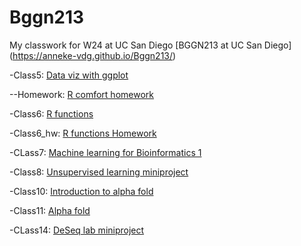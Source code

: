 # Bggn213
My classwork for W24 at UC San Diego [BGGN213 at UC San Diego] (https://anneke-vdg.github.io/Bggn213/)

-Class5: [Data viz with ggplot](https://github.com/Anneke-vdg/Bggn213/blob/main/Lab_5.md)

--Homework: [R comfort homework](https://github.com/Anneke-vdg/Bggn213/blob/main/Home_work_wk8.md)

-Class6: [R functions](https://github.com/Anneke-vdg/Bggn213/blob/main/Lab6_hw.qmd)

-Class6_hw: [R functions Homework](https://github.com/Anneke-vdg/Bggn213/blob/main/Lab6_hw.md)

 -CLass7: [Machine learning for Bioinformatics 1](https://github.com/Anneke-vdg/Bggn213/blob/main/Lab_7.md)

 -Class8: [Unsupervised learning miniproject](https://github.com/Anneke-vdg/Bggn213/blob/main/Lab_8.md)

 -Class10: [Introduction to alpha fold](https://github.com/Anneke-vdg/Bggn213/blob/main/Lab_10.md)

 -Class11: [Alpha fold](https://github.com/Anneke-vdg/Bggn213/blob/main/CLass_11.md)

 -CLass14: [DeSeq lab miniproject](https://github.com/Anneke-vdg/Bggn213/blob/main/DESeq_lab.md)
